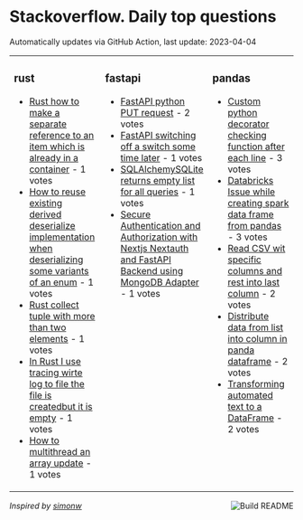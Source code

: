 # Stackoverflow. Daily top questions 

Automatically updates via GitHub Action, last update: <!-- date starts -->2023-04-04<!-- date ends -->


<table><tr><td valign="top" width="33%">

### rust
<!-- rust starts -->
* [Rust how to make a separate reference to an item which is already in a container](https://stackoverflow.com/questions/75922263/rust-how-to-make-a-separate-reference-to-an-item-which-is-already-in-a-contain) - 1 votes
* [How to reuse existing derived deserialize implementation when deserializing some variants of an enum](https://stackoverflow.com/questions/75919787/how-to-re-use-existing-derived-deserialize-implementation-when-deserializing-so) - 1 votes
* [Rust collect tuple with more than two elements](https://stackoverflow.com/questions/75918927/rust-collect-tuple-with-more-than-two-elements) - 1 votes
* [In Rust I use tracing wirte log to file the file is createdbut it is empty](https://stackoverflow.com/questions/75920848/in-rust-i-use-tracing-wirte-log-to-file-the-file-is-created-but-it-is-empty) - 1 votes
* [How to multithread an array update](https://stackoverflow.com/questions/75916882/how-to-multithread-an-array-update) - 1 votes
<!-- rust ends -->
</td><td valign="top" width="34%">


### fastapi
<!-- fastapi starts -->
* [FastAPI python PUT request](https://stackoverflow.com/questions/75924398/fastapi-python-put-request) - 2 votes
* [FastAPI  switching off a switch some time later](https://stackoverflow.com/questions/75931368/fastapi-switching-off-a-switch-some-time-later) - 1 votes
* [SQLAlchemySQLite returns empty list for all queries](https://stackoverflow.com/questions/75918652/sqlalchemysqlite-returns-empty-list-for-all-queries) - 1 votes
* [Secure Authentication and Authorization with Nextjs Nextauth and FastAPI Backend using MongoDB Adapter](https://stackoverflow.com/questions/75929720/secure-authentication-and-authorization-with-next-js-next-auth-and-fastapi-bac) - 1 votes
<!-- fastapi ends -->
</td><td valign="top" width="34%">


### pandas
<!-- pandas starts -->
* [Custom python decorator checking function after each line](https://stackoverflow.com/questions/75933359/custom-python-decorator-checking-function-after-each-line) - 3 votes
* [Databricks Issue while creating spark data frame from pandas](https://stackoverflow.com/questions/75926636/databricks-issue-while-creating-spark-data-frame-from-pandas) - 3 votes
* [Read CSV wit specific columns and rest into last column](https://stackoverflow.com/questions/75921348/read-csv-wit-specific-columns-and-rest-into-last-column) - 2 votes
* [Distribute data from list into column in panda dataframe](https://stackoverflow.com/questions/75932600/distribute-data-from-list-into-column-in-panda-dataframe) - 2 votes
* [Transforming automated text to a DataFrame](https://stackoverflow.com/questions/75931547/transforming-automated-text-to-a-dataframe) - 2 votes
<!-- pandas ends -->
</td></tr></table>

<a href="https://github.com/hp0404/hp0404/actions"><img src="https://github.com/hp0404/hp0404/workflows/Build%20README/badge.svg" align="right" alt="Build README"></a> <p>*Inspired by  [simonw](https://github.com/simonw/simonw)*</p>
